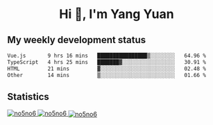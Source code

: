 <h1 align="center">Hi 👋, I'm Yang Yuan</h1>


## My weekly development status
<!--START_SECTION:waka-->

```txt
Vue.js       9 hrs 16 mins   ████████████████▒░░░░░░░░   64.96 %
TypeScript   4 hrs 25 mins   ███████▓░░░░░░░░░░░░░░░░░   30.91 %
HTML         21 mins         ▓░░░░░░░░░░░░░░░░░░░░░░░░   02.48 %
Other        14 mins         ▒░░░░░░░░░░░░░░░░░░░░░░░░   01.66 %
```

<!--END_SECTION:waka-->

## Statistics
<a href="https://github.com/anuraghazra/github-readme-stats">
  <img src="https://github-readme-stats.vercel.app/api/top-langs/?username=no5no6&theme=dracula" alt="no5no6">
</a>
<a href="https://github.com/anuraghazra/github-readme-stats">
  <img src="https://github-readme-stats.vercel.app/api?username=no5no6&show_icons=true&theme=dracula&line_height=40" alt="no5no6">
</a>
<a href="https://github.com/anuraghazra/github-readme-stats">
  <img align="center" src="https://github-readme-streak-stats.herokuapp.com/?user=no5no6&theme=dracula" alt="no5no6" />
</a>